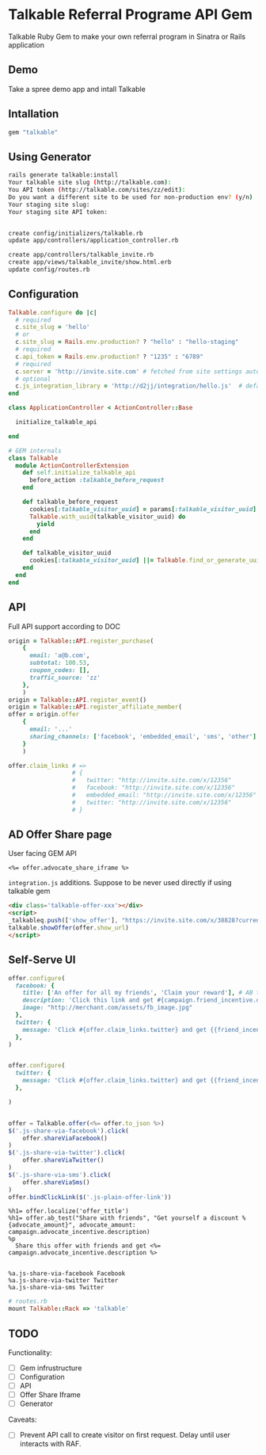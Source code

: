 # Talkable Referral Programe API Gem

Talkable Ruby Gem to make your own referral program in Sinatra or Rails application



## Demo

Take a spree demo app and intall Talkable

## Intallation

``` ruby
gem "talkable"
```

## Using Generator

``` sh
rails generate talkable:install
Your talkable site slug (http://talkable.com): 
You API token (http://talkable.com/sites/zz/edit):
Do you want a different site to be used for non-production env? (y/n)
Your staging site slug:
Your staging site API token:


create config/initializers/talkable.rb
update app/controllers/application_controller.rb

create app/controllers/talkable_invite.rb
create app/views/talkable_invite/show.html.erb
update config/routes.rb
```

## Configuration

``` ruby
Talkable.configure do |c|
  # required
  c.site_slug = 'hello'
  # or
  c.site_slug = Rails.env.production? ? "hello" : "hello-staging"
  # required
  c.api_token = Rails.env.production? ? "1235" : "6789" 
  # required
  c.server = 'http://invite.site.com' # fetched from site settings automatically using generator
  # optional
  c.js_integration_library = 'http://d2jj/integration/hello.js'  # default
end
```



``` ruby
class ApplicationController < ActionController::Base

  initialize_talkable_api

end

# GEM internals
class Talkable
  module ActionControllerExtension
    def self.initialize_talkable_api
      before_action :talkable_before_request
    end

    def talkable_before_request
      cookies[:talkable_visitor_uuid] = params[:talkable_visitor_uuid] || talkable_visitor_uuid
      Talkable.with_uuid(talkable_visitor_uuid) do
        yield
      end
    end

    def talkable_visitor_uuid
      cookies[:talkable_visitor_uuid] ||= Talkable.find_or_generate_uuid
    end
  end
end
```




## API

Full API support according to DOC


``` ruby
origin = Talkable::API.register_purchase(
    {
      email: 'a@b.com',
      subtotal: 100.53,
      coupon_codes: [],
      traffic_source: 'zz'
    },
    )
origin = Talkable::API.register_event()
origin = Talkable::API.register_affiliate_member(
offer = origin.offer
    {
      email: '...'
      sharing_channels: ['facebook', 'embedded_email', 'sms', 'other']
    }
    )

offer.claim_links # =>
                  # {
                  #   twitter: "http://invite.site.com/x/12356"
                  #   facebook: "http://invite.site.com/x/12356"
                  #   embedded_email: "http://invite.site.com/x/12356"
                  #   twitter: "http://invite.site.com/x/12356"
                  # }
```

## AD Offer Share page



User facing GEM API

``` erb
<%= offer.advocate_share_iframe %>

```

`integration.js` additions. Suppose to be never used directly if using talkable gem

```  html
<div class='talkable-offer-xxx'></div>
<script>
_talkableq.push(['show_offer'], "https://invite.site.com/x/38828?current_visitor_uuid=<uuid>", {container: 'talkable-offer-xxx'})
talkable.showOffer(offer.show_url)
</script>
```


## Self-Serve UI


``` ruby
offer.configure(
  facebook: {
    title: ['An offer for all my friends', 'Claim your reward'], # AB test
    description: 'Click this link and get #{campaign.friend_incentive.description} off on the merchant.com'
    image: "http://merchant.com/assets/fb_image.jpg"
  },
  twitter: {
    message: 'Click #{offer.claim_links.twitter} and get {{friend_incentive.description}} off on the merchant.com'
  },
)


offer.configure(
  twitter: {
    message: 'Click #{offer.claim_links.twitter} and get {{friend_incentive.description}} off on the merchant.com'
  },

)
```




``` js

offer = Talkable.offer(<%= offer.to_json %>)
$('.js-share-via-facebook').click(
    offer.shareViaFacebook()
)
$('.js-share-via-twitter').click(
    offer.shareViaTwitter()
)
$('.js-share-via-sms').click(
    offer.shareViaSms()
)
offer.bindClickLink($('.js-plain-offer-link'))
```


``` haml
%h1= offer.localize('offer_title')
%h1= offer.ab_test("Share with friends", "Get yourself a discount %{advocate_amount}", advocate_amount: campaign.advocate_incentive.description)
%p
  Share this offer with friends and get <%= campaign.advocate_incentive.description %>


%a.js-share-via-facebook Facebook
%a.js-share-via-twitter Twitter
%a.js-share-via-sms Twitter
```


``` ruby
# routes.rb
mount Talkable::Rack => 'talkable'
```


## TODO

Functionality:

* [ ] Gem infrustructure
* [ ] Configuration
* [ ] API
* [ ] Offer Share Iframe
* [ ] Generator

Caveats:
* [ ] Prevent API call to create visitor on first request. Delay until user interacts with RAF.
